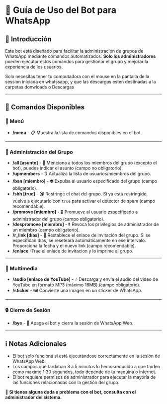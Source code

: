 # 📌 Guía de Uso del Bot para WhatsApp

## 🚀 Introducción

Este bot está diseñado para facilitar la administración de grupos de WhatsApp mediante comandos automatizados. **Solo los administradores** pueden ejecutar estos comandos para gestionar el grupo y mejorar la experiencia de los usuarios.

Solo necesitas tener tu computadora con el mouse en la pantalla de la session iniciada en whatssapp, y que las descargas esten destinadas a la carpetas donwloads o Descargas

---

## 📜 Comandos Disponibles

### 📍 Menú

- **/menu** - 📋 Muestra la lista de comandos disponibles en el bot.

---

### 🔧 Administración del Grupo

- **/all [asunto]** - 📢 Menciona a todos los miembros del grupo (excepto el bot), puedes indicar el asunto (campo no obligatorio).
- **/upmembers** - 🔃 Actualiza la lista de usuarios/miembros del grupo.
- **/ban [miembro]** - ⛔ Expulsa al usuario especificado del grupo (campo obligatorio).
- **/shh [true]** - 🔇 Restringe el chat del grupo. Si ya está restringido, vuelve a ejecutarlo con `true` para activar el detector de spam (campo recomendable).
- **/promove [miembro]** - 🎖️ Promueve al usuario especificado a administrador del grupo (campo obligatorio).
- **/despromove [miembro]** - ⏬ Revoca los privilegios de administrador de un miembro (campo obligatorio).
- **/r\_link [días]** - 🔄 Restablece el enlace de invitación del grupo. Si se especifican días, se reseteará automáticamente en ese intervalo. Proporciona la fecha y el nuevo link (campo recomendable).
- **/enlace** -Trae el enlace de invitacion y lo imprime al grupo.
---

### 🎵 Multimedia

- **/audio [enlace de YouTube]** - 🎶 Descarga y envía el audio del video de YouTube en formato MP3 (máximo 16MB).(campo obligatorio).
- **/sticker** - 🖼️ Convierte una imagen en un sticker de WhatsApp.

---

### 🔒 Cierre de Sesión

- **/bye** - 📴 Apaga el bot y cierra la sesión de WhatsApp Web.

---

## ℹ️ Notas Adicionales

- El bot solo funciona si está ejecutándose correctamente en la sesión de WhatsApp Web.
- Los campos que tardaban 3 a 5 minutos lo hemosreducido a que tarden como maximo 1:30 segundos, todo depende de tu maquina o internet.
- El bot requiere permisos de administrador para ejecutar la mayoría de las funciones relacionadas con la gestión del grupo.

📩 **Si tienes alguna duda o problema con el bot, consulta con el administrador del sistema.**


